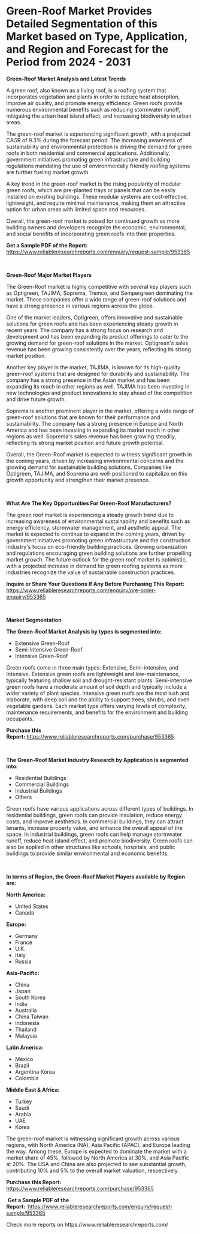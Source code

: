 <p><h1>Green-Roof Market Provides Detailed Segmentation of this Market based on Type, Application, and Region and Forecast for the Period from 2024 - 2031</h1></p><p><strong>Green-Roof Market Analysis and Latest Trends</strong></p>
<p><p>A green roof, also known as a living roof, is a roofing system that incorporates vegetation and plants in order to reduce heat absorption, improve air quality, and promote energy efficiency. Green roofs provide numerous environmental benefits such as reducing stormwater runoff, mitigating the urban heat island effect, and increasing biodiversity in urban areas.</p><p>The green-roof market is experiencing significant growth, with a projected CAGR of 9.3% during the forecast period. The increasing awareness of sustainability and environmental protection is driving the demand for green roofs in both residential and commercial applications. Additionally, government initiatives promoting green infrastructure and building regulations mandating the use of environmentally friendly roofing systems are further fueling market growth.</p><p>A key trend in the green-roof market is the rising popularity of modular green roofs, which are pre-planted trays or panels that can be easily installed on existing buildings. These modular systems are cost-effective, lightweight, and require minimal maintenance, making them an attractive option for urban areas with limited space and resources.</p><p>Overall, the green-roof market is poised for continued growth as more building owners and developers recognize the economic, environmental, and social benefits of incorporating green roofs into their properties.</p></p>
<p><strong>Get a Sample PDF of the Report:&nbsp;</strong> <a href="https://www.reliableresearchreports.com/enquiry/request-sample/953365">https://www.reliableresearchreports.com/enquiry/request-sample/953365</a></p>
<p>&nbsp;</p>
<p><strong>Green-Roof Major Market Players</strong></p>
<p><p>The Green-Roof market is highly competitive with several key players such as Optigreen, TAJIMA, Soprema, Tremco, and Sempergreen dominating the market. These companies offer a wide range of green-roof solutions and have a strong presence in various regions across the globe. </p><p>One of the market leaders, Optigreen, offers innovative and sustainable solutions for green roofs and has been experiencing steady growth in recent years. The company has a strong focus on research and development and has been expanding its product offerings to cater to the growing demand for green-roof solutions in the market. Optigreen's sales revenue has been growing consistently over the years, reflecting its strong market position.</p><p>Another key player in the market, TAJIMA, is known for its high-quality green-roof systems that are designed for durability and sustainability. The company has a strong presence in the Asian market and has been expanding its reach in other regions as well. TAJIMA has been investing in new technologies and product innovations to stay ahead of the competition and drive future growth.</p><p>Soprema is another prominent player in the market, offering a wide range of green-roof solutions that are known for their performance and sustainability. The company has a strong presence in Europe and North America and has been investing in expanding its market reach in other regions as well. Soprema's sales revenue has been growing steadily, reflecting its strong market position and future growth potential.</p><p>Overall, the Green-Roof market is expected to witness significant growth in the coming years, driven by increasing environmental concerns and the growing demand for sustainable building solutions. Companies like Optigreen, TAJIMA, and Soprema are well-positioned to capitalize on this growth opportunity and strengthen their market presence.</p></p>
<p>&nbsp;</p>
<p><strong>What Are The Key Opportunities For Green-Roof Manufacturers?</strong></p>
<p><p>The green roof market is experiencing a steady growth trend due to increasing awareness of environmental sustainability and benefits such as energy efficiency, stormwater management, and aesthetic appeal. The market is expected to continue to expand in the coming years, driven by government initiatives promoting green infrastructure and the construction industry's focus on eco-friendly building practices. Growing urbanization and regulations encouraging green building solutions are further propelling market growth. The future outlook for the green roof market is optimistic, with a projected increase in demand for green roofing systems as more industries recognize the value of sustainable construction practices.</p></p>
<p><strong>Inquire or Share Your Questions If Any Before Purchasing This Report:</strong> <a href="https://www.reliableresearchreports.com/enquiry/pre-order-enquiry/953365">https://www.reliableresearchreports.com/enquiry/pre-order-enquiry/953365</a></p>
<p>&nbsp;</p>
<p><strong>Market Segmentation</strong></p>
<p><strong>The Green-Roof Market Analysis by types is segmented into:</strong></p>
<p><ul><li>Extensive Green-Roof</li><li>Semi-intensive Green-Roof</li><li>Intensive Green-Roof</li></ul></p>
<p><p>Green roofs come in three main types: Extensive, Semi-intensive, and Intensive. Extensive green roofs are lightweight and low-maintenance, typically featuring shallow soil and drought-resistant plants. Semi-intensive green roofs have a moderate amount of soil depth and typically include a wider variety of plant species. Intensive green roofs are the most lush and elaborate, with deep soil and the ability to support trees, shrubs, and even vegetable gardens. Each market type offers varying levels of complexity, maintenance requirements, and benefits for the environment and building occupants.</p></p>
<p><strong>Purchase this Report:&nbsp;</strong><a href="https://www.reliableresearchreports.com/purchase/953365">https://www.reliableresearchreports.com/purchase/953365</a></p>
<p>&nbsp;</p>
<p><strong>The Green-Roof Market Industry Research by Application is segmented into:</strong></p>
<p><ul><li>Residential Buildings</li><li>Commercial Buildings</li><li>Industrial Buildings</li><li>Others</li></ul></p>
<p><p>Green roofs have various applications across different types of buildings. In residential buildings, green roofs can provide insulation, reduce energy costs, and improve aesthetics. In commercial buildings, they can attract tenants, increase property value, and enhance the overall appeal of the space. In industrial buildings, green roofs can help manage stormwater runoff, reduce heat island effect, and promote biodiversity. Green roofs can also be applied in other structures like schools, hospitals, and public buildings to provide similar environmental and economic benefits.</p></p>
<p>&nbsp;</p>
<p><strong>In terms of Region, the Green-Roof Market Players available by Region are:</strong></p>
<p>
    <p> <strong> North America: </strong>
        <ul>
            <li>United States</li>
            <li>Canada</li>
        </ul>
        </p> 
    <p> <strong> Europe: </strong>
        <ul>
            <li>Germany</li>
            <li>France</li>
            <li>U.K.</li>
            <li>Italy</li>
            <li>Russia</li>
        </ul>
        </p> 
    <p> <strong> Asia-Pacific: </strong>
        <ul>
            <li>China</li>
            <li>Japan</li>
            <li>South Korea</li>
            <li>India</li>
            <li>Australia</li>
            <li>China Taiwan</li>
            <li>Indonesia</li>
            <li>Thailand</li>
            <li>Malaysia</li>
        </ul>
        </p> 
    <p> <strong> Latin America: </strong>
        <ul>
            <li>Mexico</li>
            <li>Brazil</li>
            <li>Argentina Korea</li>
            <li>Colombia</li>
        </ul>
        </p> 
    <p> <strong> Middle East & Africa: </strong>
        <ul>
            <li>Turkey</li>
            <li>Saudi</li>
            <li>Arabia</li>
            <li>UAE</li>
            <li>Korea</li>
        </ul>
    </p>
    </p>
<p><p>The green-roof market is witnessing significant growth across various regions, with North America (NA), Asia Pacific (APAC), and Europe leading the way. Among these, Europe is expected to dominate the market with a market share of 45%, followed by North America at 30%, and Asia Pacific at 20%. The USA and China are also projected to see substantial growth, contributing 10% and 5% to the overall market valuation, respectively.</p></p>
<p><strong>Purchase this Report: </strong><a href="https://www.reliableresearchreports.com/purchase/953365">https://www.reliableresearchreports.com/purchase/953365</a></p>
<p>&nbsp;<strong>Get a Sample PDF of the Report:&nbsp;&nbsp;</strong><a href="https://www.reliableresearchreports.com/enquiry/request-sample/953365">https://www.reliableresearchreports.com/enquiry/request-sample/953365</a></p>
<p><strong></strong></p>
<p>Check more reports on https://www.reliableresearchreports.com/</p>